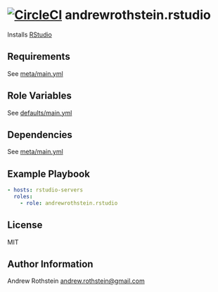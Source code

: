 [![CircleCI](https://circleci.com/gh/andrewrothstein/ansible-rstudio.svg?style=svg)](https://circleci.com/gh/andrewrothstein/ansible-rstudio)
andrewrothstein.rstudio
=========

Installs [RStudio](https://www.rstudio.com/)

Requirements
------------

See [meta/main.yml](meta/main.yml)

Role Variables
--------------

See [defaults/main.yml](defaults/main.yml)

Dependencies
------------

See [meta/main.yml](meta/main.yml)

Example Playbook
----------------

```yml
- hosts: rstudio-servers
  roles:
    - role: andrewrothstein.rstudio
```

License
-------

MIT

Author Information
------------------

Andrew Rothstein <andrew.rothstein@gmail.com>
